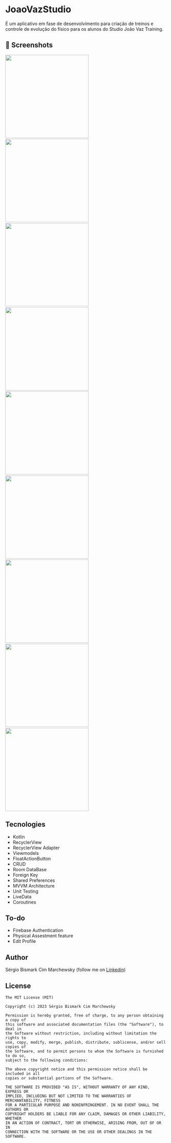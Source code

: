 # JoaoVazStudio
É um aplicativo em fase de desenvolvimento para criação de treinos e controle de evolução do físico para os alunos do Studio João Vaz Training.

## :camera_flash: Screenshots
<img src="/screenshots/screenshot-1.png" width="260">&emsp;<img src="/screenshots/screenshot-2.png" width="260">&emsp;<img src="/screenshots/screenshot-3.png" width="260">&emsp;<img src="/screenshots/screenshot-4.png" width="260">&emsp;<img src="/screenshots/screenshot-5.png" width="260">&emsp;<img src="/screenshots/screenshot-6.png" width="260">&emsp;<img src="/screenshots/screenshot-7.png" width="260">&emsp;<img src="/screenshots/screenshot-8.png" width="260">&emsp;<img src="/screenshots/screenshot-9.png" width="260">

## Tecnologies
* Kotlin
* RecyclerView
* RecyclerView Adapter
* Viewmodels
* FloatActionButton
* CRUD
* Room DataBase
* Foreign Key
* Shared Preferences
* MVVM Architecture
* Unit Testing
* LiveData
* Coroutines

## To-do
* Firebase Authentication
* Physical Assestment feature
* Edit Profile

## Author
Sérgio Bismark Cim Marchewsky (follow me on [Linkedin](https://www.linkedin.com/in/s%C3%A9rgio-bismark-cim-marchewsky-ab0062129/))

## License
```
The MIT License (MIT)

Copyright (c) 2023 Sérgio Bismark Cim Marchewsky

Permission is hereby granted, free of charge, to any person obtaining a copy of
this software and associated documentation files (the "Software"), to deal in
the Software without restriction, including without limitation the rights to
use, copy, modify, merge, publish, distribute, sublicense, and/or sell copies of
the Software, and to permit persons to whom the Software is furnished to do so,
subject to the following conditions:

The above copyright notice and this permission notice shall be included in all
copies or substantial portions of the Software.

THE SOFTWARE IS PROVIDED "AS IS", WITHOUT WARRANTY OF ANY KIND, EXPRESS OR
IMPLIED, INCLUDING BUT NOT LIMITED TO THE WARRANTIES OF MERCHANTABILITY, FITNESS
FOR A PARTICULAR PURPOSE AND NONINFRINGEMENT. IN NO EVENT SHALL THE AUTHORS OR
COPYRIGHT HOLDERS BE LIABLE FOR ANY CLAIM, DAMAGES OR OTHER LIABILITY, WHETHER
IN AN ACTION OF CONTRACT, TORT OR OTHERWISE, ARISING FROM, OUT OF OR IN
CONNECTION WITH THE SOFTWARE OR THE USE OR OTHER DEALINGS IN THE SOFTWARE.
```
